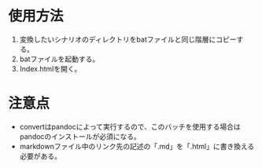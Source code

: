 # 使用方法  
1. 変換したいシナリオのディレクトリをbatファイルと同じ階層にコピーする。
1. batファイルを起動する。
1. Index.htmlを開く。

# 注意点
* convertはpandocによって実行するので、このバッチを使用する場合はpandocのインストールが必須になる。
* markdownファイル中のリンク先の記述の「.md」を「.html」に書き換える必要がある。
